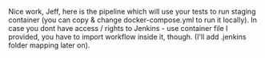 Nice work, Jeff, here is the pipeline which will use your tests to run staging container (you can copy & change docker-compose.yml to run it locally). 
In case you dont have access / rights to Jenkins - use container file I provided, you have to import workflow inside it, though. 
(I'll add .jenkins folder mapping later on).
